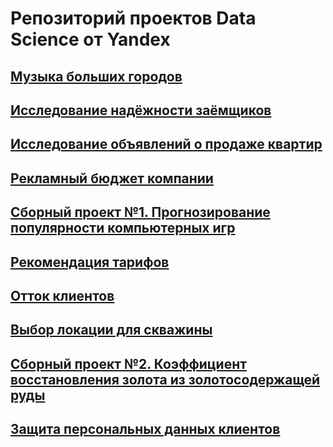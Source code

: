 # Репозиторий проектов Data Science от Yandex
## [Музыка больших городов](https://github.com/natkor18/Data_Science_yandex_project/tree/main/yandex_musik)
## [Исследование надёжности заёмщиков](https://github.com/natkor18/Data_Science_yandex_project/tree/main/reliability-of-borrowers)
## [Исследование объявлений о продаже квартир](https://github.com/natkor18/Data_Science_yandex_project/tree/main/sale-of-apartments)
## [Рекламный бюджет компании](https://github.com/natkor18/Data_Science_yandex_project/tree/main/advertising_budget_of_Megaline)
## [Сборный проект №1. Прогнозирование популярности компьютерных игр](https://github.com/natkor18/Data_Science_yandex_project/tree/main/predicting-success-game)
## [Рекомендация тарифов](https://github.com/natkor18/Data_Science_yandex_project/blob/main/recommendation_of_tariffs/readme.md)
## [Отток клиентов](https://github.com/natkor18/Data_Science_yandex_project/tree/main/customer_outflow)
## [Выбор локации для скважины](https://github.com/natkor18/Data_Science_yandex_project/tree/main/choosing-location-well)
## [Сборный проект №2. Коэффициент восстановления золота из золотосодержащей руды](https://github.com/natkor18/Data_Science_yandex_project/tree/main/recovery-coefficient-gold)
## [Защита персональных данных клиентов](https://github.com/natkor18/Data_Science_yandex_project/tree/main/protection-of-personal-data)
